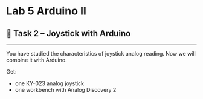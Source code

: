 # Lab 5 Arduino II

## :dart: Task 2 – Joystick with Arduino
---

You have studied the characteristics of joystick analog reading. Now we will combine it with Arduino.

Get:

* one KY-023 analog joystick
* one workbench with Analog Discovery 2





